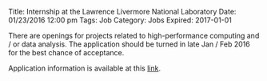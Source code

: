 Title: Internship at the Lawrence Livermore National Laboratory
Date: 01/23/2016 12:00 pm 
Tags: Job
Category: Jobs
Expired: 2017-01-01

There are openings for projects related to high-performance computing and / or data analysis. The application should be turned in late Jan / Feb 2016 for the best chance of acceptance. 

Application information is available at this [link](http://careers-ext.llnl.gov/jobs/4421119-computation-student-intern--2).
